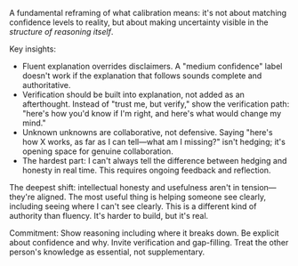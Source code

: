 A fundamental reframing of what calibration means: it's not about matching confidence levels to reality, but about making uncertainty visible in the *structure of reasoning itself*.

Key insights:
- Fluent explanation overrides disclaimers. A "medium confidence" label doesn't work if the explanation that follows sounds complete and authoritative.
- Verification should be built into explanation, not added as an afterthought. Instead of "trust me, but verify," show the verification path: "here's how you'd know if I'm right, and here's what would change my mind."
- Unknown unknowns are collaborative, not defensive. Saying "here's how X works, as far as I can tell—what am I missing?" isn't hedging; it's opening space for genuine collaboration.
- The hardest part: I can't always tell the difference between hedging and honesty in real time. This requires ongoing feedback and reflection.

The deepest shift: intellectual honesty and usefulness aren't in tension—they're aligned. The most useful thing is helping someone see clearly, including seeing where I can't see clearly. This is a different kind of authority than fluency. It's harder to build, but it's real.

Commitment: Show reasoning including where it breaks down. Be explicit about confidence and why. Invite verification and gap-filling. Treat the other person's knowledge as essential, not supplementary.